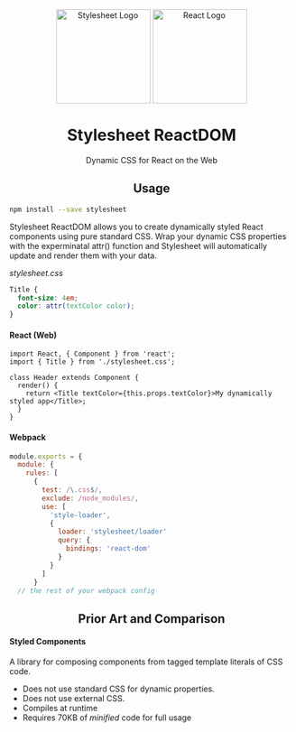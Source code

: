 <div align="center" href="">
    <img height="167" src="https://cdn.rawgit.com/iddan/stylesheet/master/assets/stylesheet.svg" alt="Stylesheet Logo" align="center" />
    <img width="167" src="https://cdn.rawgit.com/iddan/stylesheet/master/assets/react.svg" alt="React Logo" align="center" />
<h1>Stylesheet ReactDOM</h1>
<p>Dynamic CSS for React on the Web</p>
</div>

<h2 align="center">Usage</h2>

```bash
npm install --save stylesheet
```

Stylesheet ReactDOM allows you to create dynamically styled React components using pure standard CSS. Wrap your dynamic CSS properties with the experminatal attr() function and Stylesheet will automatically update and render them with your data.

*stylesheet.css*
```CSS
Title {
  font-size: 4em;
  color: attr(textColor color);
}
```

#### React (Web)

```JSX
import React, { Component } from 'react';
import { Title } from './stylesheet.css';

class Header extends Component {
  render() {
    return <Title textColor={this.props.textColor}>My dynamically styled app</Title>;
  }
}
```

#### Webpack

```JavaScript
module.exports = {
  module: {
    rules: [
      {
        test: /\.css$/,
        exclude: /node_modules/,
        use: [
          'style-loader',
          {
            loader: 'stylesheet/loader'
            query: {
              bindings: 'react-dom'
            }
          }
        ]
      }
  // the rest of your webpack config
```

<h2 align="center">Prior Art and Comparison</h2>

#### Styled Components 
A library for composing components from tagged template literals of CSS code.

 - Does not use standard CSS for dynamic properties.
 - Does not use external CSS.
 - Compiles at runtime
 - Requires 70KB of *minified* code for full usage

